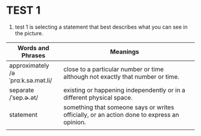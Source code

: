 # TEST 1

1. test 1 is selecting a statement that best describes what you can see in the picture.

| Words and Phrases | Meanings ||
| --- | --- | --- |
| approximately<br/>/əˈprɑːk.sə.mət.li/ | close to a particular number or time although not exactly that number or time. ||
| separate<br/>/ˈsep.ɚ.ət/ | existing or happening independently or in a different physical space. ||
| statement | something that someone says or writes officially, or an action done to express an opinion. ||
||||